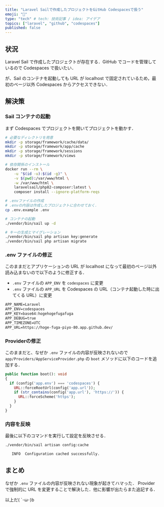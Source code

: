 ```yaml
---
title: "Laravel Sailで作成したプロジェクトをGitHub Codespacesで扱う"
emoji: "👾"
type: "tech" # tech: 技術記事 / idea: アイデア
topics: ["laravel", "github", "codespaces"]
published: false
---
```


## 状況

Laravel Sail で作成したプロジェクトが存在する．GitHub でコードを管理しているので Codespaces で扱いたい．

が、Sail のコンテナを起動しても URL が localhost で固定されているため，最初のページ以外 Codespaces からアクセスできない．

## 解決策

### Sail コンテナの起動

まず Codespaces でプロジェクトを開いてプロジェクトを動かす．

```sh
# 必要なディレクトリを用意
mkdir -p storage/framework/cache/data/
mkdir -p storage/framework/app/cache
mkdir -p storage/framework/sessions
mkdir -p storage/framework/views

# 依存関係のインストール
docker run --rm \
    -u "$(id -u):$(id -g)" \
    -v $(pwd):/var/www/html \
    -w /var/www/html \
    laravelsail/php82-composer:latest \
    composer install --ignore-platform-reqs

# .envファイルの作成
# .envの内容は作成したプロジェクトに合わせておく．
cp .env.example .env

# コンテナの起動
./vendor/bin/sail up -d

# キーの生成とマイグレーション
./vendor/bin/sail php artisan key:generate
./vendor/bin/sail php artisan migrate
```

### .env ファイルの修正

このままだとアプリケーションの URL が localhost になって最初のページ以外読み込まないので以下のように修正する．

- `.env` ファイルの `APP_ENV` を `codespaces` に変更
- `.env` ファイルの `APP_URL` を Codespaces の URL（コンテナ起動した時に出てくる URL）に変更

```txt
APP_NAME=Laravel
APP_ENV=codespaces
APP_KEY=base64:hogehogefugafuga
APP_DEBUG=true
APP_TIMEZONE=UTC
APP_URL=https://hoge-fuga-piyo-80.app.github.dev/
  ```

### Providerの修正

このままだと、なぜか `.env` ファイルの内容が反映されないので `app/Providers/AppServiceProvider.php` の `boot` メソッドに以下のコードを追加する．

```php
public function boot(): void
{
  if (config('app.env') === 'codespaces') {
    URL::forceRootUrl(config('app.url'));
    if (str_contains(config('app.url'), 'https://')) {
      URL::forceScheme('https');
    }
  }
}
```

### 内容を反映

最後に以下のコマンドを実行して設定を反映させる．

```sh
./vendor/bin/sail artisan config:cache

   INFO  Configuration cached successfully.

```

## まとめ

なぜか `.env` ファイルの内容が反映されない現象が起きてハマった． Provider で強制的に URL を変更することで解決した．他に影響が出たらまた追記する．

以上だ( `･ω･)b
